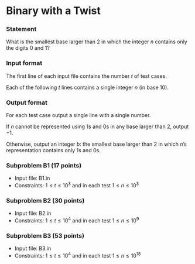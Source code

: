 # Binary with a Twist
### Statement 
What is the smallest base larger than 2 in which the integer $n$ contains only the digits 0 and 1?

### Input format
The first line of each input file contains the number $t$ of test cases.

Each of the following $t$ lines contains a single integer $n$ (in base 10).

### Output format
For each test case output a single line with a single number.

If $n$ cannot be represented using 1s and 0s in any base larger than 2, output $-1$.

Otherwise, output an integer $b$: the smallest base larger than 2 in which $n$’s representation contains only 1s and 0s.

### Subproblem B1 (17 points)
- Input file: B1.in
- Constraints: $1 \leq t \leq 10^3$ and in each test $1 \leq n \leq 10^3$

### Subproblem B2 (30 points)
- Input file: B2.in
- Constraints: $1 \leq t \leq 10^4$ and in each test $1 \leq n \leq 10^9$

### Subproblem B3 (53 points)
- Input file: B3.in
- Constraints: $1 \leq t \leq 10^4$ and in each test $1 \leq n \leq 10^{18}$